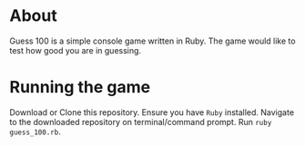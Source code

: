 <h1>About</h1>
Guess 100 is a simple console game written in Ruby. The game would like to test how good you are in guessing.

<h1>Running the game</h1>

Download or Clone this repository. Ensure you have `Ruby` installed. Navigate to the downloaded repository on terminal/command prompt. Run `ruby guess_100.rb`.
